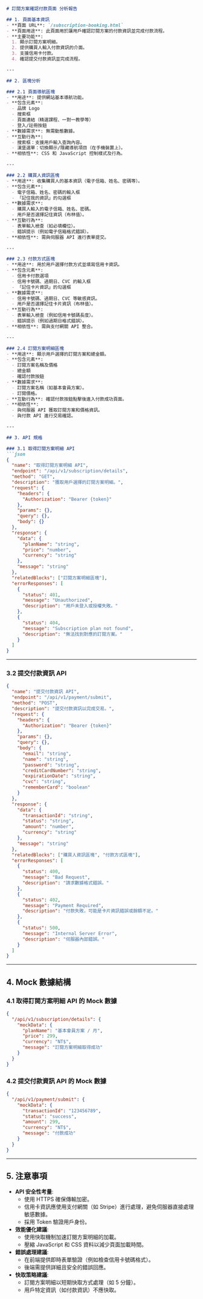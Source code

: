 ```markdown
# 訂閱方案確認付款頁面 分析報告

## 1. 頁面基本資訊
- **頁面 URL**: `/subscription-booking.html`
- **頁面用途**: 此頁面用於讓用戶確認訂閱方案的付款資訊並完成付款流程。
- **主要功能**: 
  1. 顯示訂閱方案明細。
  2. 提供購買人輸入付款資訊的介面。
  3. 支援信用卡付款。
  4. 確認提交付款資訊並完成流程。

---

## 2. 區塊分析

### 2.1 頁面導航區塊
- **用途**: 提供網站基本導航功能。
- **包含元素**: 
  - 品牌 Logo
  - 搜索框
  - 頁面連結（精選課程、一對一教學等）
  - 登入/註冊按鈕
- **數據需求**: 無需動態數據。
- **互動行為**: 
  - 搜索框：支援用戶輸入查詢內容。
  - 漢堡選單：切換顯示/隱藏導航項目（在手機裝置上）。
- **相依性**: CSS 和 JavaScript 控制樣式及行為。

---

### 2.2 購買人資訊區塊
- **用途**: 收集購買人的基本資訊（電子信箱、姓名、密碼等）。
- **包含元素**: 
  - 電子信箱、姓名、密碼的輸入框
  - 「記住我的資訊」的勾選框
- **數據需求**: 
  - 購買人輸入的電子信箱、姓名、密碼。
  - 用戶是否選擇記住資訊（布林值）。
- **互動行為**: 
  - 表單輸入檢查（如必填欄位）。
  - 錯誤提示（例如電子信箱格式錯誤）。
- **相依性**: 需與伺服器 API 進行表單提交。

---

### 2.3 付款方式區塊
- **用途**: 用於用戶選擇付款方式並填寫信用卡資訊。
- **包含元素**: 
  - 信用卡付款選項
  - 信用卡號碼、過期日、CVC 的輸入框
  - 「記住卡片資訊」的勾選框
- **數據需求**: 
  - 信用卡號碼、過期日、CVC 等敏感資訊。
  - 用戶是否選擇記住卡片資訊（布林值）。
- **互動行為**: 
  - 表單輸入檢查（例如信用卡號碼長度）。
  - 錯誤提示（例如過期日格式錯誤）。
- **相依性**: 需與支付網關 API 整合。

---

### 2.4 訂閱方案明細區塊
- **用途**: 顯示用戶選擇的訂閱方案和總金額。
- **包含元素**: 
  - 訂閱方案名稱及價格
  - 總金額
  - 確認付款按鈕
- **數據需求**: 
  - 訂閱方案名稱（如基本會員方案）。
  - 訂閱價格。
- **互動行為**: 確認付款按鈕點擊後進入付款成功頁面。
- **相依性**: 
  - 與伺服器 API 獲取訂閱方案和價格資訊。
  - 與付款 API 進行交易確認。

---

## 3. API 規格

### 3.1 取得訂閱方案明細 API
```json
{
  "name": "取得訂閱方案明細 API",
  "endpoint": "/api/v1/subscription/details",
  "method": "GET",
  "description": "獲取用戶選擇的訂閱方案明細。",
  "request": {
    "headers": {
      "Authorization": "Bearer {token}"
    },
    "params": {},
    "query": {},
    "body": {}
  },
  "response": {
    "data": {
      "planName": "string",
      "price": "number",
      "currency": "string"
    },
    "message": "string"
  },
  "relatedBlocks": ["訂閱方案明細區塊"],
  "errorResponses": [
    {
      "status": 401,
      "message": "Unauthorized",
      "description": "用戶未登入或授權失敗。"
    },
    {
      "status": 404,
      "message": "Subscription plan not found",
      "description": "無法找到對應的訂閱方案。"
    }
  ]
}
```

---

### 3.2 提交付款資訊 API
```json
{
  "name": "提交付款資訊 API",
  "endpoint": "/api/v1/payment/submit",
  "method": "POST",
  "description": "提交付款資訊以完成交易。",
  "request": {
    "headers": {
      "Authorization": "Bearer {token}"
    },
    "params": {},
    "query": {},
    "body": {
      "email": "string",
      "name": "string",
      "password": "string",
      "creditCardNumber": "string",
      "expirationDate": "string",
      "cvc": "string",
      "rememberCard": "boolean"
    }
  },
  "response": {
    "data": {
      "transactionId": "string",
      "status": "string",
      "amount": "number",
      "currency": "string"
    },
    "message": "string"
  },
  "relatedBlocks": ["購買人資訊區塊", "付款方式區塊"],
  "errorResponses": [
    {
      "status": 400,
      "message": "Bad Request",
      "description": "請求數據格式錯誤。"
    },
    {
      "status": 402,
      "message": "Payment Required",
      "description": "付款失敗，可能是卡片資訊錯誤或餘額不足。"
    },
    {
      "status": 500,
      "message": "Internal Server Error",
      "description": "伺服器內部錯誤。"
    }
  ]
}
```

---

## 4. Mock 數據結構

### 4.1 取得訂閱方案明細 API 的 Mock 數據
```json
{
  "/api/v1/subscription/details": {
    "mockData": {
      "planName": "基本會員方案 / 月",
      "price": 299,
      "currency": "NT$",
      "message": "訂閱方案明細取得成功"
    }
  }
}
```

### 4.2 提交付款資訊 API 的 Mock 數據
```json
{
  "/api/v1/payment/submit": {
    "mockData": {
      "transactionId": "123456789",
      "status": "success",
      "amount": 299,
      "currency": "NT$",
      "message": "付款成功"
    }
  }
}
```

---

## 5. 注意事項
- **API 安全性考量**:
  - 使用 HTTPS 確保傳輸加密。
  - 信用卡資訊應使用支付網關（如 Stripe）進行處理，避免伺服器直接處理敏感數據。
  - 採用 Token 驗證用戶身份。
- **效能優化建議**:
  - 使用快取機制加速訂閱方案明細的加載。
  - 壓縮 JavaScript 和 CSS 資料以減少頁面加載時間。
- **錯誤處理建議**:
  - 在前端提供即時表單驗證（例如檢查信用卡號碼格式）。
  - 後端需提供詳細且安全的錯誤回應。
- **快取策略建議**:
  - 訂閱方案明細以短期快取方式處理（如 5 分鐘）。
  - 用戶特定資訊（如付款資訊）不應快取。
```